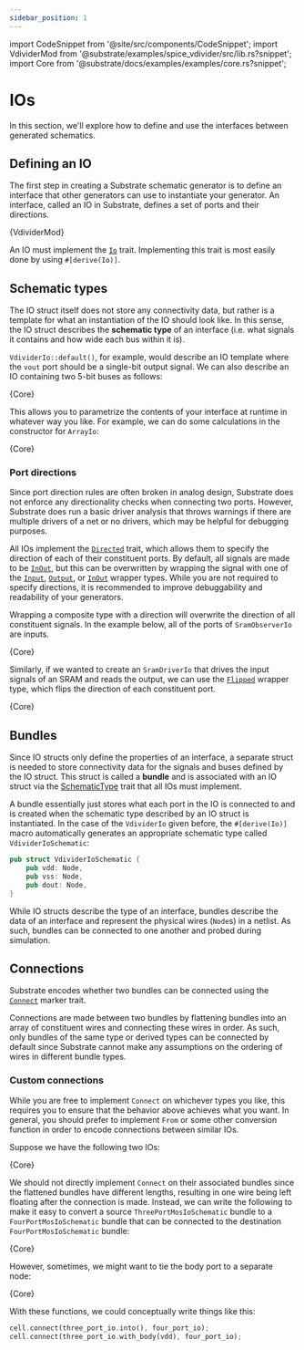 ```yaml
---
sidebar_position: 1
---
```


import CodeSnippet from '@site/src/components/CodeSnippet';
import VdividerMod from '@substrate/examples/spice_vdivider/src/lib.rs?snippet';
import Core from '@substrate/docs/examples/examples/core.rs?snippet';

# IOs

In this section, we'll explore how to define and use the interfaces between generated schematics.

## Defining an IO

The first step in creating a Substrate schematic generator is to define an interface that other generators can use to instantiate your generator. An interface, called an IO in Substrate, defines a set of ports and their directions.

<CodeSnippet language="rust" snippet="vdivider-io">{VdividerMod}</CodeSnippet>

An IO must implement the [`Io`](https://api.substratelabs.io/substrate/io/trait.Io.html) trait. Implementing this trait is most easily done by using `#[derive(Io)]`.

## Schematic types

The IO struct itself does not store any connectivity data, but rather is a template for what an instantiation of the IO should look like. In this sense, the IO struct describes the **schematic type** of an interface (i.e. what signals it contains and how wide each bus within it is).

`VdividerIo::default()`, for example, would describe an IO template where the `vout` port should be a single-bit output signal. We can also describe an IO containing two 5-bit buses as follows:

<CodeSnippet language="rust" snippet="array-io">{Core}</CodeSnippet>

This allows you to parametrize the contents of your interface at runtime in whatever way you like. For example, we can do some calculations in the constructor for `ArrayIo`:

<CodeSnippet language="rust" snippet="array-io-constructor">{Core}</CodeSnippet>

### Port directions

Since port direction rules are often broken in analog design, Substrate does not enforce any directionality checks when connecting two ports. However, Substrate does run a basic driver analysis that throws warnings if there are multiple drivers of a net or no drivers, which may be helpful for debugging purposes.

All IOs implement the [`Directed`](https://api.substratelabs.io/substrate/io/trait.Directed.html) trait, 
which allows them to specify the direction of each of their constituent ports. By default, all 
signals are made to be [`InOut`](https://api.substratelabs.io/substrate/io/enum.Direction.html#variant.InOut), 
but this can be overwritten by wrapping the signal with one of the 
[`Input`](https://api.substratelabs.io/substrate/io/struct.Input.html), 
[`Output`](https://api.substratelabs.io/substrate/io/struct.Output.html), or 
[`InOut`](https://api.substratelabs.io/substrate/io/struct.InOut.html) wrapper types. 
While you are not required to specify directions, it is recommended to improve debuggability and 
readability of your generators.

Wrapping a composite type with a direction will overwrite the direction of all constituent signals. 
In the example below, all of the ports of `SramObserverIo` are inputs.

<CodeSnippet language="rust" snippet="sram-io">{Core}</CodeSnippet>

Similarly, if we wanted to create an `SramDriverIo` that drives the input signals of an SRAM and reads the output, we can use the [`Flipped`](https://api.substratelabs.io/substrate/io/struct.Flipped.html) wrapper type, which flips the direction of each constituent port.

<CodeSnippet language="rust" snippet="sram-driver-io">{Core}</CodeSnippet>


## Bundles

Since IO structs only define the properties of an interface, a separate struct is needed to store 
connectivity data for the signals and buses defined by the IO struct. This struct is called a 
**bundle** and is associated with an IO struct via the 
[SchematicType](https://api.substratelabs.io/substrate/io/schematic/trait.HardwareType.html) trait that 
all IOs must implement.

A bundle essentially just stores what each port in the IO is connected to and is created when the schematic type described by an IO struct is instantiated. In the case of the `VdividerIo` given before, the `#[derive(Io)]` macro automatically generates an appropriate schematic type called `VdividerIoSchematic`:

```rust
pub struct VdividerIoSchematic {
    pub vdd: Node,
    pub vss: Node,
    pub dout: Node,
}
```

While IO structs describe the type of an interface, bundles describe the data of an interface and represent the physical wires (`Node`s) in a netlist. As such, bundles can be connected to one another and probed during simulation.

## Connections

Substrate encodes whether two bundles can be connected using the [`Connect`](https://api.substratelabs.io/substrate/io/schematic/trait.Connect.html) marker trait.

Connections are made between two bundles by flattening bundles into an array of constituent wires and connecting these wires in order. As such, only bundles of the same type or derived types can be connected by default since Substrate cannot make any assumptions on the ordering of wires in different bundle types.

### Custom connections

While you are free to implement `Connect` on whichever types you like, this requires you to ensure that the behavior above achieves what you want. In general, you should prefer to implement `From` or some other conversion function in order to encode connections between similar IOs.

Suppose we have the following two IOs:

<CodeSnippet language="rust" snippet="mos-io">{Core}</CodeSnippet>

We should not directly implement `Connect` on their associated bundles since the flattened bundles have different lengths, resulting in one wire being left floating after the connection is made. Instead, we can write the following to make it easy to convert a source `ThreePortMosIoSchematic` bundle to a `FourPortMosIoSchematic` bundle that can be connected to the destination `FourPortMosIoSchematic` bundle:

<CodeSnippet language="rust" snippet="mos-io-from">{Core}</CodeSnippet>

However, sometimes, we might want to tie the body port to a separate node:

<CodeSnippet language="rust" snippet="mos-io-body">{Core}</CodeSnippet>

With these functions, we could conceptually write things like this:

```rust
cell.connect(three_port_io.into(), four_port_io);
cell.connect(three_port_io.with_body(vdd), four_port_io);
```
